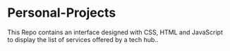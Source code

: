 # Personal-Projects
This Repo contains an interface designed with CSS, HTML and JavaScript to display the list of services offered by a tech hub..
